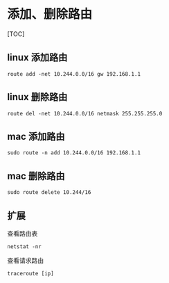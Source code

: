 # 添加、删除路由

[TOC]

## linux 添加路由
```
route add -net 10.244.0.0/16 gw 192.168.1.1
```

## linux 删除路由
```
route del -net 10.244.0.0/16 netmask 255.255.255.0
```

## mac 添加路由
```
sudo route -n add 10.244.0.0/16 192.168.1.1
```

## mac 删除路由
```
sudo route delete 10.244/16
```

## 扩展

查看路由表
```
netstat -nr
```

查看请求路由
```
traceroute [ip]
```